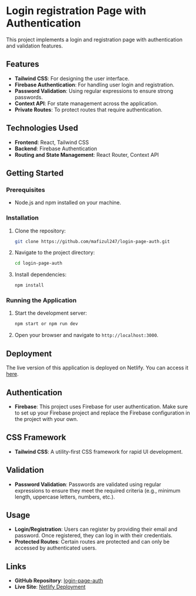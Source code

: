 # Login registration Page with Authentication

This project implements a login and registration page with authentication and validation features.

## Features

- **Tailwind CSS**: For designing the user interface.
- **Firebase Authentication**: For handling user login and registration.
- **Password Validation**: Using regular expressions to ensure strong passwords.
- **Context API**: For state management across the application.
- **Private Routes**: To protect routes that require authentication.

## Technologies Used

- **Frontend**: React, Tailwind CSS
- **Backend**: Firebase Authentication
- **Routing and State Management**: React Router, Context API

## Getting Started

### Prerequisites

- Node.js and npm installed on your machine.

### Installation

1. Clone the repository:
    ```bash
    git clone https://github.com/mafizul247/login-page-auth.git
    ```
2. Navigate to the project directory:
    ```bash
    cd login-page-auth
    ```
3. Install dependencies:
    ```bash
    npm install
    ```

### Running the Application

1. Start the development server:
    ```bash
    npm start or npm run dev
    ```
2. Open your browser and navigate to `http://localhost:3000`.

## Deployment

The live version of this application is deployed on Netlify. You can access it [here](https://guileless-meringue-90f6e0.netlify.app/).

## Authentication

- **Firebase**: This project uses Firebase for user authentication. Make sure to set up your Firebase project and replace the Firebase configuration in the project with your own.

## CSS Framework

- **Tailwind CSS**: A utility-first CSS framework for rapid UI development.

## Validation

- **Password Validation**: Passwords are validated using regular expressions to ensure they meet the required criteria (e.g., minimum length, uppercase letters, numbers, etc.).

## Usage

- **Login/Registration**: Users can register by providing their email and password. Once registered, they can log in with their credentials.
- **Protected Routes**: Certain routes are protected and can only be accessed by authenticated users. 


## Links

- **GitHub Repository**: [login-page-auth](https://github.com/mafizul247/login-page-auth)
- **Live Site**: [Netlify Deployment](https://guileless-meringue-90f6e0.netlify.app/)


